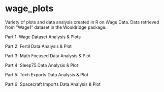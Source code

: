 # wage_plots
Variety of plots and data analysis created in R on Wage Data. Data retrieved from "Wage1" dataset in the Wooldridge package.

Part 1:   Wage Dataset Analysis & Plots

Part 2:   Fertil Data Analysis & Plot

Part 3:   Math Focused Data Analysis & Plot

Part 4:   Sleep75 Data Analysis & Plot

Part 5:   Tech Exports Data Analysis & Plot

Part 6:   Spacecraft Imports Data Analysis & Plot
